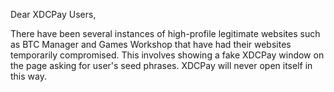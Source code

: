 Dear XDCPay Users,

There have been several instances of high-profile legitimate websites such as BTC Manager and Games Workshop that have had their websites temporarily compromised. This involves showing a fake XDCPay window on the page asking for user's seed phrases. XDCPay will never open itself in this way.

